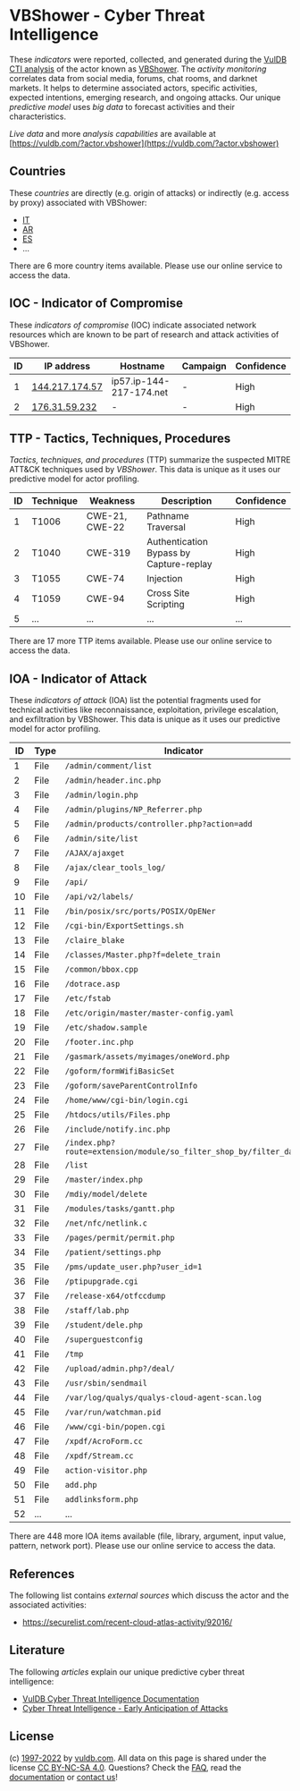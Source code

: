 # VBShower - Cyber Threat Intelligence

These _indicators_ were reported, collected, and generated during the [VulDB CTI analysis](https://vuldb.com/?kb.cti) of the actor known as [VBShower](https://vuldb.com/?actor.vbshower). The _activity monitoring_ correlates data from social media, forums, chat rooms, and darknet markets. It helps to determine associated actors, specific activities, expected intentions, emerging research, and ongoing attacks. Our unique _predictive model_ uses _big data_ to forecast activities and their characteristics.

_Live data_ and more _analysis capabilities_ are available at [https://vuldb.com/?actor.vbshower](https://vuldb.com/?actor.vbshower)

## Countries

These _countries_ are directly (e.g. origin of attacks) or indirectly (e.g. access by proxy) associated with VBShower:

* [IT](https://vuldb.com/?country.it)
* [AR](https://vuldb.com/?country.ar)
* [ES](https://vuldb.com/?country.es)
* ...

There are 6 more country items available. Please use our online service to access the data.

## IOC - Indicator of Compromise

These _indicators of compromise_ (IOC) indicate associated network resources which are known to be part of research and attack activities of VBShower.

ID | IP address | Hostname | Campaign | Confidence
-- | ---------- | -------- | -------- | ----------
1 | [144.217.174.57](https://vuldb.com/?ip.144.217.174.57) | ip57.ip-144-217-174.net | - | High
2 | [176.31.59.232](https://vuldb.com/?ip.176.31.59.232) | - | - | High

## TTP - Tactics, Techniques, Procedures

_Tactics, techniques, and procedures_ (TTP) summarize the suspected MITRE ATT&CK techniques used by _VBShower_. This data is unique as it uses our predictive model for actor profiling.

ID | Technique | Weakness | Description | Confidence
-- | --------- | -------- | ----------- | ----------
1 | T1006 | CWE-21, CWE-22 | Pathname Traversal | High
2 | T1040 | CWE-319 | Authentication Bypass by Capture-replay | High
3 | T1055 | CWE-74 | Injection | High
4 | T1059 | CWE-94 | Cross Site Scripting | High
5 | ... | ... | ... | ...

There are 17 more TTP items available. Please use our online service to access the data.

## IOA - Indicator of Attack

These _indicators of attack_ (IOA) list the potential fragments used for technical activities like reconnaissance, exploitation, privilege escalation, and exfiltration by VBShower. This data is unique as it uses our predictive model for actor profiling.

ID | Type | Indicator | Confidence
-- | ---- | --------- | ----------
1 | File | `/admin/comment/list` | High
2 | File | `/admin/header.inc.php` | High
3 | File | `/admin/login.php` | High
4 | File | `/admin/plugins/NP_Referrer.php` | High
5 | File | `/admin/products/controller.php?action=add` | High
6 | File | `/admin/site/list` | High
7 | File | `/AJAX/ajaxget` | High
8 | File | `/ajax/clear_tools_log/` | High
9 | File | `/api/` | Low
10 | File | `/api/v2/labels/` | High
11 | File | `/bin/posix/src/ports/POSIX/OpENer` | High
12 | File | `/cgi-bin/ExportSettings.sh` | High
13 | File | `/claire_blake` | High
14 | File | `/classes/Master.php?f=delete_train` | High
15 | File | `/common/bbox.cpp` | High
16 | File | `/dotrace.asp` | Medium
17 | File | `/etc/fstab` | Medium
18 | File | `/etc/origin/master/master-config.yaml` | High
19 | File | `/etc/shadow.sample` | High
20 | File | `/footer.inc.php` | High
21 | File | `/gasmark/assets/myimages/oneWord.php` | High
22 | File | `/goform/formWifiBasicSet` | High
23 | File | `/goform/saveParentControlInfo` | High
24 | File | `/home/www/cgi-bin/login.cgi` | High
25 | File | `/htdocs/utils/Files.php` | High
26 | File | `/include/notify.inc.php` | High
27 | File | `/index.php?route=extension/module/so_filter_shop_by/filter_data` | High
28 | File | `/list` | Low
29 | File | `/master/index.php` | High
30 | File | `/mdiy/model/delete` | High
31 | File | `/modules/tasks/gantt.php` | High
32 | File | `/net/nfc/netlink.c` | High
33 | File | `/pages/permit/permit.php` | High
34 | File | `/patient/settings.php` | High
35 | File | `/pms/update_user.php?user_id=1` | High
36 | File | `/ptipupgrade.cgi` | High
37 | File | `/release-x64/otfccdump` | High
38 | File | `/staff/lab.php` | High
39 | File | `/student/dele.php` | High
40 | File | `/superguestconfig` | High
41 | File | `/tmp` | Low
42 | File | `/upload/admin.php?/deal/` | High
43 | File | `/usr/sbin/sendmail` | High
44 | File | `/var/log/qualys/qualys-cloud-agent-scan.log` | High
45 | File | `/var/run/watchman.pid` | High
46 | File | `/www/cgi-bin/popen.cgi` | High
47 | File | `/xpdf/AcroForm.cc` | High
48 | File | `/xpdf/Stream.cc` | High
49 | File | `action-visitor.php` | High
50 | File | `add.php` | Low
51 | File | `addlinksform.php` | High
52 | ... | ... | ...

There are 448 more IOA items available (file, library, argument, input value, pattern, network port). Please use our online service to access the data.

## References

The following list contains _external sources_ which discuss the actor and the associated activities:

* https://securelist.com/recent-cloud-atlas-activity/92016/

## Literature

The following _articles_ explain our unique predictive cyber threat intelligence:

* [VulDB Cyber Threat Intelligence Documentation](https://vuldb.com/?kb.cti)
* [Cyber Threat Intelligence - Early Anticipation of Attacks](https://www.scip.ch/en/?labs.20201022)

## License

(c) [1997-2022](https://vuldb.com/?kb.changelog) by [vuldb.com](https://vuldb.com/?kb.about). All data on this page is shared under the license [CC BY-NC-SA 4.0](https://creativecommons.org/licenses/by-nc-sa/4.0/). Questions? Check the [FAQ](https://vuldb.com/?kb.faq), read the [documentation](https://vuldb.com/?kb) or [contact us](https://vuldb.com/?contact)!
